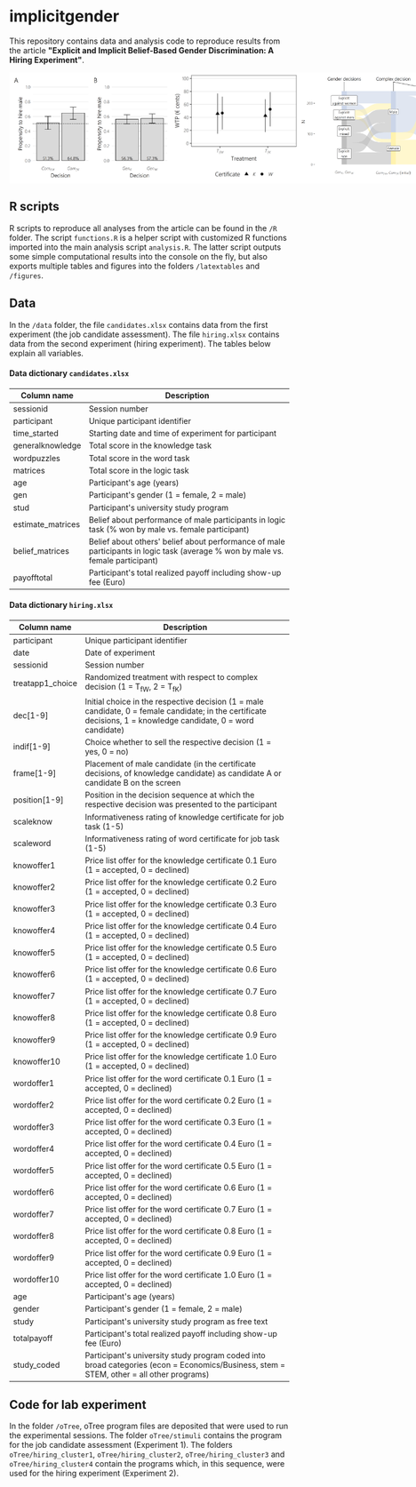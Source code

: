 # implicitgender

This repository contains data and analysis code to reproduce results from the article **"Explicit and Implicit Belief-Based Gender Discrimination: A Hiring Experiment"**.


<body> 
 
<div style="display: flex;"> 
  <img src="figures/barplot_complex_gender_ult.png" style="height: 200px;"> 
  <img src="figures/wtp_treatments.png" style="height: 200px;"> 
  <img src="figures/complex_choice_types.png" style="height: 200px;"> 
</div> 
 
</body> 

## R scripts

R scripts to reproduce all analyses from the article can be found in the `/R` folder. The script `functions.R` is a helper script with customized R functions imported into the main analysis script `analysis.R`. The latter script outputs some simple computational results into the console on the fly, but also exports multiple tables and figures into the folders `/latextables` and `/figures`.

## Data

In the `/data` folder, the file `candidates.xlsx` contains data from the first experiment (the job candidate assessment). The file `hiring.xlsx` contains data from the second experiment (hiring experiment). The tables below explain all variables. 

#### Data dictionary `candidates.xlsx`


Column name                 | Description                                            
-----------------------------|-----------------------------------------------------------
sessionid                   | Session number   
participant                 | Unique participant identifier   
time_started                | Starting date and time of experiment for participant
generalknowledge            | Total score in the knowledge task
wordpuzzles                 | Total score in the word task                           
matrices                    | Total score in the logic task                           
age                         | Participant's age (years)  
gen                         | Participant's gender (1 = female, 2 = male)
stud                        | Participant's university study program
estimate_matrices           | Belief about performance of male participants in logic task (% won by male vs. female participant)
belief_matrices             | Belief about others' belief about performance of male participants in logic task (average % won by male vs. female participant)
payofftotal                 | Participant's total realized payoff including show-up fee (Euro)

#### Data dictionary `hiring.xlsx`

Column name                   | Description                                            
------------------------------|-----------------------------------------------------------
participant                   | Unique participant identifier   
date                          | Date of experiment
sessionid                     | Session number
treatapp1_choice              | Randomized treatment with respect to complex decision (1 = T<sub>fW</sub>, 2 = T<sub>fK</sub>)
dec[1-9]                      | Initial choice in the respective decision (1 = male candidate, 0 = female candidate; in the certificate decisions, 1 = knowledge candidate, 0 = word candidate)
indif[1-9]                    | Choice whether to sell the respective decision (1 = yes, 0 = no)
frame[1-9]                    | Placement of male candidate (in the certificate decisions, of knowledge candidate) as candidate A or candidate B on the screen
position[1-9]                 | Position in the decision sequence at which the respective decision was presented to the participant
scaleknow                     | Informativeness rating of knowledge certificate for job task (1-5)
scaleword                     | Informativeness rating of word certificate for job task (1-5)
knowoffer1                    | Price list offer for the knowledge certificate 0.1 Euro (1 = accepted, 0 = declined)
knowoffer2                    | Price list offer for the knowledge certificate 0.2 Euro (1 = accepted, 0 = declined)
knowoffer3                    | Price list offer for the knowledge certificate 0.3 Euro (1 = accepted, 0 = declined)
knowoffer4                    | Price list offer for the knowledge certificate 0.4 Euro (1 = accepted, 0 = declined)
knowoffer5                    | Price list offer for the knowledge certificate 0.5 Euro (1 = accepted, 0 = declined)
knowoffer6                    | Price list offer for the knowledge certificate 0.6 Euro (1 = accepted, 0 = declined)
knowoffer7                    | Price list offer for the knowledge certificate 0.7 Euro (1 = accepted, 0 = declined)
knowoffer8                    | Price list offer for the knowledge certificate 0.8 Euro (1 = accepted, 0 = declined)
knowoffer9                    | Price list offer for the knowledge certificate 0.9 Euro (1 = accepted, 0 = declined)
knowoffer10                   | Price list offer for the knowledge certificate 1.0 Euro (1 = accepted, 0 = declined)
wordoffer1                    | Price list offer for the word certificate 0.1 Euro (1 = accepted, 0 = declined)
wordoffer2                    | Price list offer for the word certificate 0.2 Euro (1 = accepted, 0 = declined)
wordoffer3                    | Price list offer for the word certificate 0.3 Euro (1 = accepted, 0 = declined)
wordoffer4                    | Price list offer for the word certificate 0.4 Euro (1 = accepted, 0 = declined)
wordoffer5                    | Price list offer for the word certificate 0.5 Euro (1 = accepted, 0 = declined)
wordoffer6                    | Price list offer for the word certificate 0.6 Euro (1 = accepted, 0 = declined)
wordoffer7                    | Price list offer for the word certificate 0.7 Euro (1 = accepted, 0 = declined)
wordoffer8                    | Price list offer for the word certificate 0.8 Euro (1 = accepted, 0 = declined)
wordoffer9                    | Price list offer for the word certificate 0.9 Euro (1 = accepted, 0 = declined)
wordoffer10                   | Price list offer for the word certificate 1.0 Euro (1 = accepted, 0 = declined)
age                           | Participant's age (years) 
gender                        | Participant's gender (1 = female, 2 = male)
study                         | Participant's university study program as free text
totalpayoff                   | Participant's total realized payoff including show-up fee (Euro)
study_coded                   | Participant's university study program coded into broad categories (econ = Economics/Business, stem = STEM, other = all other programs)

## Code for lab experiment

In the folder `/oTree`, oTree program files are deposited that were used to run the experimental sessions. The folder `oTree/stimuli` contains the program for the job candidate assessment (Experiment 1). The folders `oTree/hiring_cluster1`, `oTree/hiring_cluster2`, `oTree/hiring_cluster3` and `oTree/hiring_cluster4` contain the programs which, in this sequence, were used for the hiring experiment (Experiment 2). 

